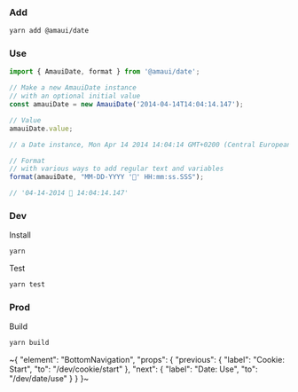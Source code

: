 
### Add

```sh
yarn add @amaui/date
```

### Use

```javascript
import { AmauiDate, format } from '@amaui/date';

// Make a new AmauiDate instance
// with an optional initial value
const amauiDate = new AmauiDate('2014-04-14T14:04:14.147');

// Value
amauiDate.value;

// a Date instance, Mon Apr 14 2014 14:04:14 GMT+0200 (Central European Summer Time)

// Format
// with various ways to add regular text and variables
format(amauiDate, "MM-DD-YYYY '🙂' HH:mm:ss.SSS");

// '04-14-2014 🙂 14:04:14.147'
```

### Dev

Install

```sh
yarn
```

Test

```sh
yarn test
```

### Prod

Build

```sh
yarn build
```

~{
  "element": "BottomNavigation",
  "props": {
    "previous": {
      "label": "Cookie: Start",
      "to": "/dev/cookie/start"
    },
    "next": {
      "label": "Date: Use",
      "to": "/dev/date/use"
    }
  }
}~
